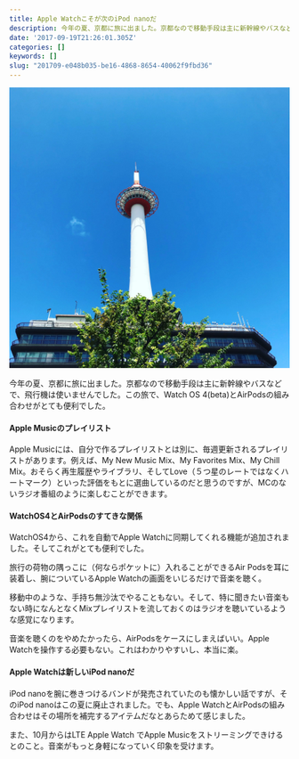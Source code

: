 ```yaml
---
title: Apple Watchこそが次のiPod nanoだ
description: 今年の夏、京都に旅に出ました。京都なので移動手段は主に新幹線やバスなどで、飛行機は使いませんでした。この旅で、Watch OS 4(beta)とAirPodsの組み合わせがとても便利でした。
date: '2017-09-19T21:26:01.305Z'
categories: []
keywords: []
slug: "201709-e048b035-be16-4868-8654-40062f9fbd36"
---
```

![](1__2Ny6__QDZbVLBd3__Mhh9Nug.jpeg)

今年の夏、京都に旅に出ました。京都なので移動手段は主に新幹線やバスなどで、飛行機は使いませんでした。この旅で、Watch OS 4(beta)とAirPodsの組み合わせがとても便利でした。

#### Apple Musicのプレイリスト

Apple Musicには、自分で作るプレイリストとは別に、毎週更新されるプレイリストがあります。例えば、My New Music Mix、My Favorites Mix、My Chill Mix。おそらく再生履歴やライブラリ、そしてLove（５つ星のレートではなくハートマーク）といった評価をもとに選曲しているのだと思うのですが、MCのないラジオ番組のように楽しむことができます。

#### WatchOS4とAirPodsのすてきな関係

WatchOS4から、これを自動でApple Watchに同期してくれる機能が追加されました。そしてこれがとても便利でした。

旅行の荷物の隅っこに（何ならポケットに）入れることができるAir Podsを耳に装着し、腕についているApple Watchの画面をいじるだけで音楽を聴く。

移動中のような、手持ち無沙汰でやることもない。そして、特に聞きたい音楽もない時になんとなくMixプレイリストを流しておくのはラジオを聴いているような感覚になります。

音楽を聴くのをやめたかったら、AirPodsをケースにしまえばいい。Apple Watchを操作する必要もない。これはわかりやすいし、本当に楽。

#### Apple Watchは新しいiPod nanoだ

iPod nanoを腕に巻きつけるバンドが発売されていたのも懐かしい話ですが、そのiPod nanoはこの夏に廃止されました。でも、Apple WatchとAirPodsの組み合わせはその場所を補完するアイテムだなとあらためて感じました。

また、10月からはLTE Apple Watch でApple Musicをストリーミングできけるとのこと。音楽がもっと身軽になっていく印象を受けます。